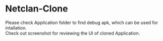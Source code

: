 # Netclan-Clone
Please check Application folder to find debug apk, which can be used for intallation.
<br>
Check out screenshot for reviewing the UI of cloned Application.
